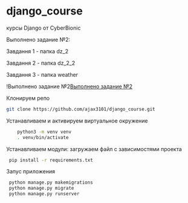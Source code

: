 # django_course
курсы Django от CyberBionic


Выполнено задание №2:

Завдання 1 - папка dz_2  

Завдання 2 - папка dz_2_2

Завдання 3 - папка weather

!Выполнено задание №2[Выполнено задание №2](https://github.com/ajax3101/django_course/blob/main/task/Django_UA_%20DZ_2.pdf)

Клонируем репо

```bash
git clone https://github.com/ajax3101/django_course.git
```

Устанавливаем и активируем виртуальное окружение

```bash
    python3 -m venv venv
    . venv/bin/activate
 ```

Устанавливаем модули:
загружаем файл с зависимостями проекта

```bash
 pip install -r requirements.txt
```

Запус приложения

```bash
 python manage.py makemigrations 
 python manage.py migrate
 python manage.py runserver 
```
